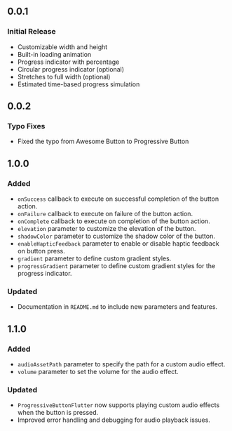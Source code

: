 ## 0.0.1

### Initial Release

- Customizable width and height
- Built-in loading animation
- Progress indicator with percentage
- Circular progress indicator (optional)
- Stretches to full width (optional)
- Estimated time-based progress simulation

## 0.0.2

### Typo Fixes

- Fixed the typo from Awesome Button to Progressive Button

## 1.0.0

### Added
- `onSuccess` callback to execute on successful completion of the button action.
- `onFailure` callback to execute on failure of the button action.
- `onComplete` callback to execute on completion of the button action.
- `elevation` parameter to customize the elevation of the button.
- `shadowColor` parameter to customize the shadow color of the button.
- `enableHapticFeedback` parameter to enable or disable haptic feedback on button press.
- `gradient` parameter to define custom gradient styles.
- `progressGradient` parameter to define custom gradient styles for the progress indicator.

### Updated
- Documentation in `README.md` to include new parameters and features.

## 1.1.0

### Added
- `audioAssetPath` parameter to specify the path for a custom audio effect.
- `volume` parameter to set the volume for the audio effect.

### Updated
- `ProgressiveButtonFlutter` now supports playing custom audio effects when the button is pressed.
- Improved error handling and debugging for audio playback issues.
